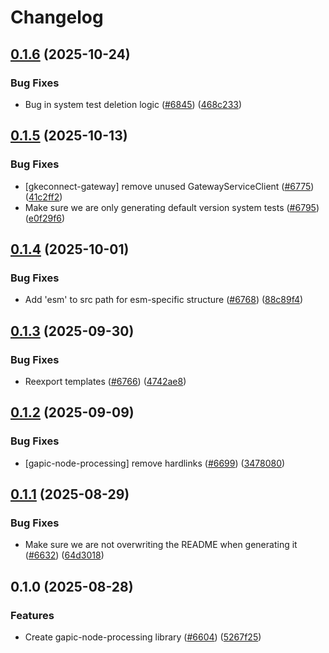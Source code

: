 # Changelog

## [0.1.6](https://github.com/googleapis/google-cloud-node/compare/gapic-node-processing-v0.1.5...gapic-node-processing-v0.1.6) (2025-10-24)


### Bug Fixes

* Bug in system test deletion logic ([#6845](https://github.com/googleapis/google-cloud-node/issues/6845)) ([468c233](https://github.com/googleapis/google-cloud-node/commit/468c23374a64c1dbdbfb52707d43169fc8fda2dc))

## [0.1.5](https://github.com/googleapis/google-cloud-node/compare/gapic-node-processing-v0.1.4...gapic-node-processing-v0.1.5) (2025-10-13)


### Bug Fixes

* [gkeconnect-gateway] remove unused GatewayServiceClient ([#6775](https://github.com/googleapis/google-cloud-node/issues/6775)) ([41c2ff2](https://github.com/googleapis/google-cloud-node/commit/41c2ff2851b5fdadabf4f9bd3500167c34b32ff7))
* Make sure we are only generating default version system tests ([#6795](https://github.com/googleapis/google-cloud-node/issues/6795)) ([e0f29f6](https://github.com/googleapis/google-cloud-node/commit/e0f29f6c87a158e68ce7be53aad9e8fe237d0877))

## [0.1.4](https://github.com/googleapis/google-cloud-node/compare/gapic-node-processing-v0.1.3...gapic-node-processing-v0.1.4) (2025-10-01)


### Bug Fixes

* Add 'esm' to src path for esm-specific structure ([#6768](https://github.com/googleapis/google-cloud-node/issues/6768)) ([88c89f4](https://github.com/googleapis/google-cloud-node/commit/88c89f456af4d6347e46d2919cbb757733bd7e19))

## [0.1.3](https://github.com/googleapis/google-cloud-node/compare/gapic-node-processing-v0.1.2...gapic-node-processing-v0.1.3) (2025-09-30)


### Bug Fixes

* Reexport templates ([#6766](https://github.com/googleapis/google-cloud-node/issues/6766)) ([4742ae8](https://github.com/googleapis/google-cloud-node/commit/4742ae83ff00974e2677935fd7fe6ae13b9f7715))

## [0.1.2](https://github.com/googleapis/google-cloud-node/compare/gapic-node-processing-v0.1.1...gapic-node-processing-v0.1.2) (2025-09-09)


### Bug Fixes

* [gapic-node-processing] remove hardlinks ([#6699](https://github.com/googleapis/google-cloud-node/issues/6699)) ([3478080](https://github.com/googleapis/google-cloud-node/commit/3478080d2c37b236c90feb1ad4a7643b4cb04aa4))

## [0.1.1](https://github.com/googleapis/google-cloud-node/compare/gapic-node-processing-v0.1.0...gapic-node-processing-v0.1.1) (2025-08-29)


### Bug Fixes

* Make sure we are not overwriting the README when generating it ([#6632](https://github.com/googleapis/google-cloud-node/issues/6632)) ([64d3018](https://github.com/googleapis/google-cloud-node/commit/64d301886c7ed320ba1b03d850363e54bdd4657e))

## 0.1.0 (2025-08-28)


### Features

* Create gapic-node-processing library ([#6604](https://github.com/googleapis/google-cloud-node/issues/6604)) ([5267f25](https://github.com/googleapis/google-cloud-node/commit/5267f25145ef5605daa1bd1140c3320e5f3b5b66))
